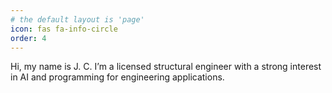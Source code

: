```yaml
---
# the default layout is 'page'
icon: fas fa-info-circle
order: 4
---
```


Hi, my name is J. C. I’m a licensed structural engineer with a strong interest in AI and programming for engineering applications.